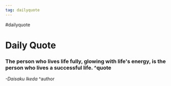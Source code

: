 ```yaml
---
tag: dailyquote
---
```


#dailyquote

# Daily Quote

### The person who lives life fully, glowing with life's energy, is the person who lives a successful life. ^quote
*-Daisaku Ikeda* ^author

